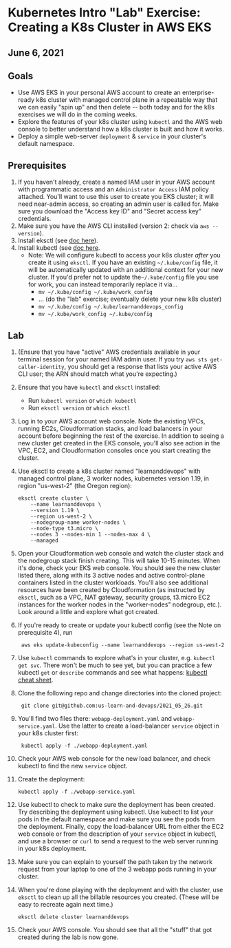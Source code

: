 # Kubernetes Intro "Lab" Exercise: Creating a K8s Cluster in AWS EKS

## June 6, 2021

## Goals

* Use AWS EKS in your personal AWS account to create an enterprise-ready k8s cluster with managed control plane in a repeatable way that we can easily "spin up" and then delete -- both today and for the k8s exercises we will do in the coming weeks.
* Explore the features of your k8s cluster using `kubectl` and the AWS web console to better understand how a k8s cluster is built and how it works.
* Deploy a simple web-server `deployment` & `service` in your cluster's default namespace.

## Prerequisites

1. If you haven't already, create a named IAM user in your AWS account with programmatic access and an `Administrator Access` IAM policy attached. You'll want to use this user to create you EKS cluster; it will need near-admin access, so creating an admin user is called for. Make sure you download the "Access key ID" and "Secret access key" credentials.
2. Make sure you have the AWS CLI installed (version 2: check via `aws --version`).
3. Install eksctl (see [doc here](https://docs.aws.amazon.com/eks/latest/userguide/eksctl.html)).
4. Install kubectl (see [doc here](https://docs.aws.amazon.com/eks/latest/userguide/install-kubectl.html).
   * Note: We will configure kubectl to access your k8s cluster *after* you create it using `eksctl`. If you have an existing `~/.kube/config` file, it will be automatically updated with an additional context for your new cluster. If you'd prefer not to update the`~/.kube/config` file you use for work, you can instead temporarily replace it via...
     * `mv ~/.kube/config ~/.kube/work_config`
     * ... (do the "lab" exercise; eventually delete your new k8s cluster)
     * `mv ~/.kube/config ~/.kube/learnanddevops_config`
     * `mv ~/.kube/work_config ~/.kube/config`

## Lab

1. (Ensure that you have "active" AWS credentials available in your terminal session for your named IAM admin user. If you try `aws sts get-caller-identity`, you should get a response that lists your active AWS CLI user; the ARN should match what you're expecting.)
2. Ensure that you have `kubectl` and `eksctl` installed:
   * Run `kubectl version` or `which kubectl`
   * Run `eksctl version` or `which eksctl`
3. Log in to your AWS account web console. Note the existing VPCs, running EC2s, Cloudformation stacks, and load balancers in your account before beginning the rest of the exercise. In addition to seeing a new cluster get created in the EKS console, you'll also see action in the VPC, EC2, and Cloudformation consoles once you start creating the cluster.
4. Use eksctl to create a k8s cluster named "learnanddevops" with managed control plane, 3 worker nodes, kubernetes version 1.19, in region "us-west-2" (the Oregon region):

       eksctl create cluster \
           --name learnanddevops \
           --version 1.19 \
           --region us-west-2 \
           --nodegroup-name worker-nodes \
           --node-type t3.micro \
           --nodes 3 --nodes-min 1 --nodes-max 4 \
           --managed

5. Open your Cloudformation web console and watch the cluster stack and the nodegroup stack finish creating. This will take 10-15 minutes. When it's done, check your EKS web console. You should see the new cluster listed there, along with its 3 active nodes and active control-plane containers listed in the cluster workloads. You'll also see additional resources have been created by Cloudformation (as instructed by `eksctl`, such as a VPC, NAT gateway, security groups, t3.micro EC2 instances for the worker nodes in the "worker-nodes" nodegroup, etc.). Look around a little and explore what got created.
6. If you're ready to create or update your kubectl config (see the Note on prerequisite 4), run

        aws eks update-kubeconfig --name learnanddevops --region us-west-2

7. Use `kubectl` commands to explore what's in your cluster, e.g. `kubectl get svc`. There won't be much to see yet, but you can practice a few kubectl `get` or `describe` commands and see what happens: [kubectl cheat sheet](https://kubernetes.io/docs/reference/kubectl/cheatsheet/#viewing-finding-resources).
8. Clone the following repo and change directories into the cloned project:

        git clone git@github.com:us-learn-and-devops/2021_05_26.git

9. You'll find two files there: `webapp-deployment.yaml` and `webapp-service.yaml`. Use the latter to create a load-balancer `service` object in your k8s cluster first:

        kubectl apply -f ./webapp-deployment.yaml

10. Check your AWS web console for the new load balancer, and check kubectl to find the new `service` object.
11. Create the deployment:

        kubectl apply -f ./webapp-service.yaml

12. Use kubectl to check to make sure the deployment has been created. Try describing the deployment using kubectl. Use kubectl to list your pods in the default namespace and make sure you see the pods from the deployment. Finally, copy the load-balancer URL from either the EC2 web console or from the description of your `service` object in kubectl, and use a browser or `curl` to send a request to the web server running in your k8s deployment.
13. Make sure you can explain to yourself the path taken by the network request from your laptop to one of the 3 webapp pods running in your cluster.
14. When you're done playing with the deployment and with the cluster, use `eksctl` to clean up all the billable resources you created. (These will be easy to recreate again next time.)

        eksctl delete cluster learnanddevops

15. Check your AWS console. You should see that all the "stuff" that got created during the lab is now gone.
